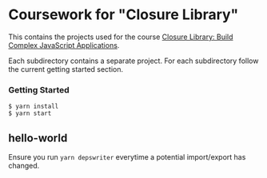 # Coursework for "Closure Library"

This contains the projects used for the course [Closure Library: Build Complex JavaScript Applications](https://www.udemy.com/closure-library/).

Each subdirectory contains a separate project. For each subdirectory follow the current getting started section.

### Getting Started

    $ yarn install
    $ yarn start

## hello-world

Ensure you run `yarn depswriter` everytime a potential import/export has changed.
